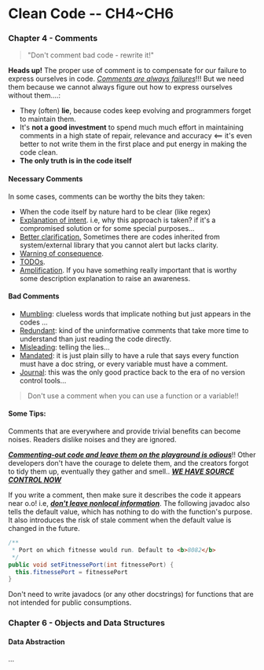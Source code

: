 # Clean Code -- CH4~CH6

### **Chapter 4 - Comments**

> "Don't comment bad code - rewrite it!"

**Heads up!** The proper use of comment is to compensate for our failure to express ourselves in code. <u>*Comments are always failures*</u>!!! But we need them because we cannot always figure out how to express ourselves without them....:

* They (often) **lie**, because codes keep evolving and programmers forget to maintain them.
* It's **not a good investment** to spend much much effort in maintaining comments in a high state of repair, relevance and accuracy <== it's even better to not write them in the first place and put energy in making the code clean.
* **The only truth is in the code itself**

#### Necessary Comments

In some cases, comments can be worthy the bits they taken:

* When the code itself by nature hard to be clear (like regex)
* <u>Explanation of intent</u>. i.e, why this approach is taken? if it's a compromised solution or for some special purposes... 
* <u>Better clarification.</u> Sometimes there are codes inherited from system/external library that you cannot alert but lacks clarity.
* <u>Warning of consequence</u>.
* <u>TODOs</u>. 
* <u>Amplification</u>. If you have something really important that is worthy some description explanation to raise an awareness.

#### Bad Comments

* <u>Mumbling</u>: clueless words that implicate nothing but just appears in the codes ... 
* <u>Redundant</u>: kind of the uninformative comments that take more time to understand than just reading the code directly. 
* <u>Misleading</u>: telling the lies...
* <u>Mandated</u>: it is just plain silly to have a rule that says every function must have a doc string, or every variable must have a comment. 
* <u>Journal</u>:  this was the only good practice back to the era of no version control tools... 

> Don't use a comment when you can use a function or a variable!!

#### Some Tips:

Comments that are everywhere and provide trivial benefits can become noises. Readers dislike noises and they are ignored. 

<u>***Commenting-out code and leave them on the playground is odious***</u>!! Other developers don't have the courage to delete them, and the creators forgot to tidy them up, eventually they gather and smell..  **<u>*WE HAVE SOURCE CONTROL NOW*</u>**

If you write a comment, then make sure it describes the code it appears near o.o! i.e, **<u>*don't leave nonlocal information*</u>**. The following javadoc also tells the default value, which has nothing to do with the function's purpose. It also introduces the risk of stale comment when the default value is changed in the future. 

```java
/**
 * Port on which fitnesse would run. Default to <b>8082</b>
 */
public void setFitnessePort(int fitnessePort) {
  this.fitnessePort = fitnessePort
}
```

Don't need to write javadocs (or any other docstrings) for functions that are not intended for public consumptions. 

### **Chapter 6 - Objects and Data Structures**

#### Data Abstraction

...